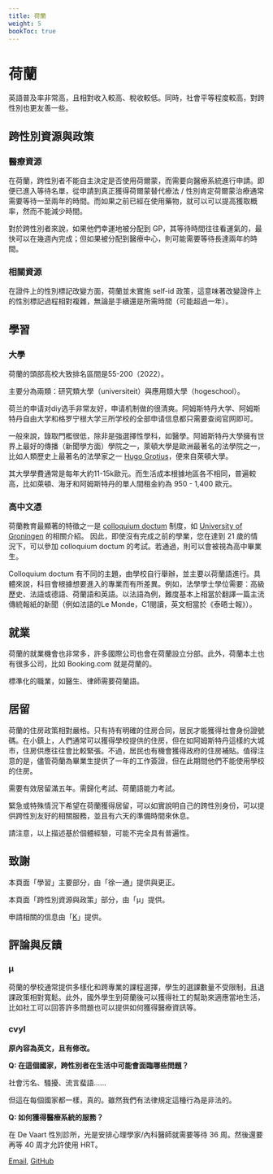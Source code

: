 ```yaml
---
title: 荷蘭
weight: 5
bookToc: true
---
```


# 荷蘭

英語普及率非常高，且相對收入較高、稅收較低。同時，社會平等程度較高，對跨性別也更友善一些。

## 跨性別資源與政策

### 醫療資源

在荷蘭，跨性別者不能自主決定是否使用荷爾蒙，而需要向醫療系統進行申請。即便已進入等待名單，從申請到真正獲得荷爾蒙替代療法 / 性別肯定荷爾蒙治療通常需要等待一至兩年的時間。而如果之前已經在使用藥物，就可以可以提高獲取概率，然而不能減少時間。

對於跨性別者來說，如果他們幸運地被分配到 GP，其等待時間往往看運氣的，最快可以在幾週內完成；但如果被分配到醫療中心，則可能需要等待長達兩年的時間。

### 相關資源

在證件上的性別標記改變方面，荷蘭並未實施 self-id 政策，這意味著改變證件上的性別標記過程相對複雜，無論是手續還是所需時間（可能超過一年）。


## 學習

### 大學

荷蘭的頭部高校大致排名區間是55-200（2022）。

主要分為兩類：研究類大學（universiteit）與應用類大學（hogeschool）。

荷兰的申请对diy选手非常友好，申请机制做的很清爽。阿姆斯特丹大学、阿姆斯特丹自由大学和格罗宁根大学三所学校的全部申请信息都只需要查阅官网即可。

一般來說，錄取門檻很低，除非是強選擇性學科，如醫學。阿姆斯特丹大學擁有世界上最好的傳播（新聞學方面）學院之一，萊頓大學是歐洲最著名的法學院之一，比如人類歷史上最著名的法學家之一 [Hugo Grotius](https://en.wikipedia.org/wiki/Hugo_Grotius)，便來自萊頓大學。

其大學學費通常是每年大約11-15k歐元。而生活成本根據地區各不相同，普遍較高，比如萊頓、海牙和阿姆斯特丹的單人間租金約為 950 - 1,400 歐元。

### 高中文憑

荷蘭教育最顯著的特徵之一是 [colloquium doctum](https://nl.wikipedia.org/wiki/Colloquium_doctum) 制度，如 [University of Groningen](https://www.rug.nl/fse/beta-studie/praktisch/toelating-inschrijving/colloquiumdoctum) 的相關介紹。 因此，即使沒有完成之前的學業，您在達到 21 歲的情況下，可以參加 colloquium doctum 的考試。若通過，則可以會被視為高中畢業生。

Colloquium doctum 有不同的主題，由學校自行舉辦，並主要以荷蘭語進行。具體來說，科目會根據想要進入的專業而有所差異。例如，法學學士學位需要：高級歷史、法語或德語、荷蘭語和英語。以法語為例，難度基本上相當於翻譯一篇主流傳統報紙的新聞（例如法語的Le Monde，C1閱讀，英文相當於《泰晤士報》）。


## 就業

荷蘭的就業機會也非常多，許多國際公司也會在荷蘭設立分部。此外，荷蘭本土也有很多公司，比如 Booking.com 就是荷蘭的。

標準化的職業，如醫生、律師需要荷蘭語。

## 居留

荷蘭的住房政策相對嚴格。只有持有明確的住房合同，居民才能獲得社會身份證號碼。在小鎮上，人們通常可以獲得學校提供的住房，但在如阿姆斯特丹這樣的大城市，住房供應往往會比較緊張。不過，居民也有機會獲得政府的住房補貼。值得注意的是，儘管荷蘭為畢業生提供了一年的工作簽證，但在此期間他們不能使用學校的住房。

需要有效居留滿五年。需歸化考試、荷蘭語能力考試。

緊急或特殊情況下希望在荷蘭獲得居留，可以如實說明自己的跨性別身份，可以提供跨性別友好的相關服務，並且有六天的準備時間來休息。


請注意，以上描述基於個體經驗，可能不完全具有普遍性。


## 致謝

本頁面「學習」主要部分，由「徐一通」提供與更正。

本頁面「跨性別資源與政策」部分，由「μ」提供。

申請相關的信息由「[K](mailto:ozpin0928@163.com)」提供。

## 評論與反饋


### μ

荷蘭的學校通常提供多樣化和跨專業的課程選擇，學生的選課數量不受限制，且退課政策相對寬鬆。此外，國外學生到荷蘭後可以獲得社工的幫助來適應當地生活，比如社工可以回答許多問題也可以提供如何獲得醫療資訊等。

### cvyl

**原內容為英文，且有修改。**

**Q: 在這個國家，跨性別者在生活中可能會面臨哪些問題？**

社會污名、騷擾、流言蜚語......

但這在每個國家都一樣，真的。雖然我們有法律規定這種行為是非法的。

**Q: 如何獲得醫療系統的服務？**

在 De Vaart 性別診所，光是安排心理學家/內科醫師就需要等待 36 周。然後還要再等 40 周才允許使用 HRT。

[Email](mailto:cvyl@pm.me), [GitHub](https://github.com/cvyl)
